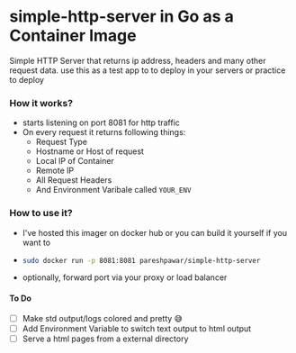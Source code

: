 # simple-http-server in Go as a Container Image
Simple HTTP Server that returns ip address, headers and many other request data. use this as a test app to to deploy in your servers or practice to deploy

### How it works?
- starts listening on port 8081 for http traffic
- On every request it returns following things:
  - Request Type
  - Hostname or Host of request
  - Local IP of Container
  - Remote IP
  - All Request Headers
  - And Environment Varibale called `YOUR_ENV`

### How to use it?
- I've hosted this imager on docker hub or you can build it yourself if you want to
- 
    ```bash
    sudo docker run -p 8081:8081 pareshpawar/simple-http-server
    ``` 
- optionally, forward port via your proxy or load balancer

#### To Do
- [ ] Make std output/logs colored and pretty 😅
- [ ] Add Environment Variable to switch text output to html output
- [ ] Serve a html pages from a external directory